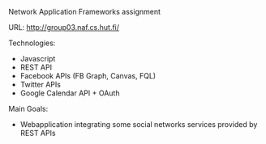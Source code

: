 Network Application Frameworks assignment

URL: http://group03.naf.cs.hut.fi/

Technologies:
- Javascript
- REST API
- Facebook APIs (FB Graph, Canvas, FQL)
- Twitter APIs
- Google Calendar API + OAuth

Main Goals: 
- Webapplication integrating some social networks services provided by REST APIs 
